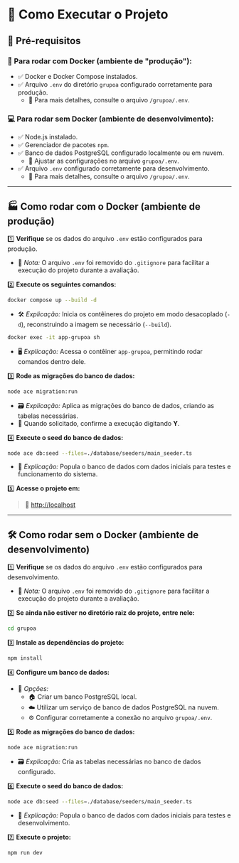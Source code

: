 # 🚀 Como Executar o Projeto

## 🔧 Pré-requisitos

### 🐳 Para rodar com Docker (ambiente de "produção"):
- ✅ Docker e Docker Compose instalados.
- ✅ Arquivo `.env` do diretório `grupoa` configurado corretamente para produção.
  - 📌 Para mais detalhes, consulte o arquivo `/grupoa/.env`.

### 💻 Para rodar sem Docker (ambiente de desenvolvimento):
- ✅ Node.js instalado.
- ✅ Gerenciador de pacotes `npm`.
- ✅ Banco de dados PostgreSQL configurado localmente ou em nuvem.
  - 📌 Ajustar as configurações no arquivo `grupoa/.env`.
- ✅ Arquivo `.env` configurado corretamente para desenvolvimento.
  - 📌 Para mais detalhes, consulte o arquivo `/grupoa/.env`.

---

## 🏭 Como rodar com o Docker (ambiente de produção)

1️⃣ **Verifique** se os dados do arquivo `.env` estão configurados para produção.
   - 🔹 *Nota:* O arquivo `.env` foi removido do `.gitignore` para facilitar a execução do projeto durante a avaliação.

2️⃣ **Execute os seguintes comandos:**

```sh
docker compose up --build -d
```
   - 🛠️ *Explicação:* Inicia os contêineres do projeto em modo desacoplado (`-d`), reconstruindo a imagem se necessário (`--build`).

```sh
docker exec -it app-grupoa sh
```
   - 🖥️ *Explicação:* Acessa o contêiner `app-grupoa`, permitindo rodar comandos dentro dele.

3️⃣ **Rode as migrações do banco de dados:**

```sh
node ace migration:run
```
   - 🗃️ *Explicação:* Aplica as migrações do banco de dados, criando as tabelas necessárias.
   - 🔹 Quando solicitado, confirme a execução digitando **Y**.

4️⃣ **Execute o seed do banco de dados:**

```sh
node ace db:seed --files=./database/seeders/main_seeder.ts
```
   - 🌱 *Explicação:* Popula o banco de dados com dados iniciais para testes e funcionamento do sistema.

5️⃣ **Acesse o projeto em:**

> 🔗 [http://localhost](http://localhost)

---

## 🛠️ Como rodar sem o Docker (ambiente de desenvolvimento)

1️⃣ **Verifique** se os dados do arquivo `.env` estão configurados para desenvolvimento.
   - 🔹 *Nota:* O arquivo `.env` foi removido do `.gitignore` para facilitar a execução do projeto durante a avaliação.

2️⃣ **Se ainda não estiver no diretório raiz do projeto, entre nele:**

```sh
cd grupoa
```

3️⃣ **Instale as dependências do projeto:**

```sh
npm install
```

4️⃣ **Configure um banco de dados:**
   - 🔹 *Opções:*
     - 🏠 Criar um banco PostgreSQL local.
     - ☁️ Utilizar um serviço de banco de dados PostgreSQL na nuvem.
     - ⚙️ Configurar corretamente a conexão no arquivo `grupoa/.env`.

5️⃣ **Rode as migrações do banco de dados:**

```sh
node ace migration:run
```
   - 🗃️ *Explicação:* Cria as tabelas necessárias no banco de dados configurado.

6️⃣ **Execute o seed do banco de dados:**

```sh
node ace db:seed --files=./database/seeders/main_seeder.ts
```
   - 🌱 *Explicação:* Popula o banco de dados com dados iniciais para testes e desenvolvimento.

7️⃣ **Execute o projeto:**

```sh
npm run dev
```

